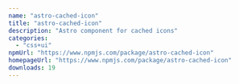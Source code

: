 ```yaml
---
name: "astro-cached-icon"
title: "astro-cached-icon"
description: "Astro component for cached icons"
categories:
  - "css+ui"
npmUrl: "https://www.npmjs.com/package/astro-cached-icon"
homepageUrl: "https://www.npmjs.com/package/astro-cached-icon"
downloads: 19
---
```

